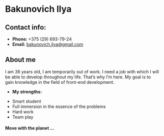 # Bakunovich Ilya

## Contact info:

* **Phone:** +375 (29) 693-79-24
* **Email:** bakunovich.ilya@gmail.com

## About me

I am 36 years old, I am temporarily out of work. I need a job with which I will be able to develop throughout my life. That’s why I’m here. My goal is to gain knowledge in the field of front-end development.

* **My strengths:**
- Smart student
- Full immersion in the essence of the problems
- Hard work
- Team play

#### Move with the planet ...
